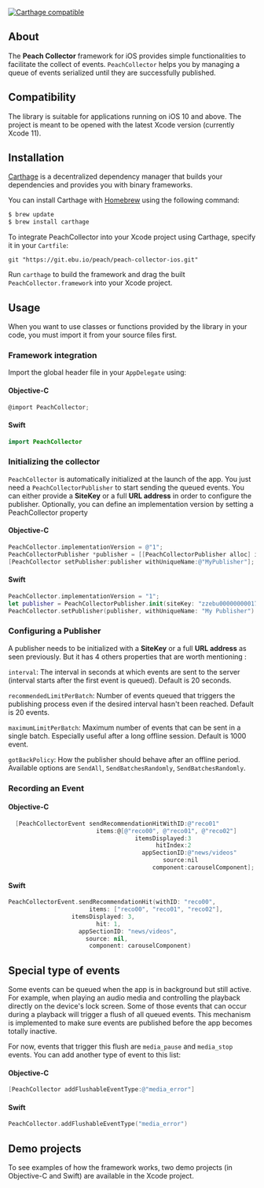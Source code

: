 
[![Carthage compatible](https://img.shields.io/badge/Carthage-compatible-4BC51D.svg?style=flat)](https://github.com/Carthage/Carthage)

## About

The **Peach Collector** framework for iOS provides simple functionalities to facilitate the collect of events. `PeachCollector` helps you by managing a queue of events serialized until they are successfully published.

## Compatibility

The library is suitable for applications running on iOS 10 and above. The project is meant to be opened with the latest Xcode version (currently Xcode 11).

## Installation

[Carthage](https://github.com/Carthage/Carthage) is a decentralized dependency manager that builds your dependencies and provides you with binary frameworks.

You can install Carthage with [Homebrew](http://brew.sh/) using the following command:

```bash
$ brew update
$ brew install carthage
```

To integrate PeachCollector into your Xcode project using Carthage, specify it in your `Cartfile`:

```ogdl
git "https://git.ebu.io/peach/peach-collector-ios.git"
```

Run `carthage` to build the framework and drag the built `PeachCollector.framework` into your Xcode project.



## Usage

When you want to use classes or functions provided by the library in your code, you must import it from your source files first.

### Framework integration
Import the global header file in your `AppDelegate` using:
#### Objective-C
```objectivec
@import PeachCollector;
```
#### Swift
```swift
import PeachCollector
```


### Initializing the collector
`PeachCollector` is automatically initialized at the launch of the app. You just need a `PeachCollectorPublisher` to start sending the queued events.
You can either provide a __SiteKey__ or a full __URL address__ in order to configure the publisher.
Optionally, you can define an implementation version by setting a PeachCollector property

#### Objective-C
```objectivec
PeachCollector.implementationVersion = @"1";
PeachCollectorPublisher *publisher = [[PeachCollectorPublisher alloc] initWithSiteKey:@"zzebu00000000017"];
[PeachCollector setPublisher:publisher withUniqueName:@"MyPublisher"];
```
#### Swift
```swift
PeachCollector.implementationVersion = "1";
let publisher = PeachCollectorPublisher.init(siteKey: "zzebu00000000017")
PeachCollector.setPublisher(publisher, withUniqueName: "My Publisher")
```
### Configuring a Publisher
A publisher needs to be initialized with a __SiteKey__ or a full __URL address__ as seen previously.
But it has 4 others properties that are worth mentioning :

`interval`: The interval in seconds at which events are sent to the server (interval starts after the first event is queued). Default is 20 seconds.

`recommendedLimitPerBatch`: Number of events queued that triggers the publishing process even if the desired interval hasn't been reached. Default is 20 events.

`maximumLimitPerBatch`: Maximum number of events that can be sent in a single batch. Especially useful after a long offline session. Default is 1000 event.

`gotBackPolicy`: How the publisher should behave after an offline period. Available options are `SendAll`, `SendBatchesRandomly`, `SendBatchesRandomly`.


### Recording an Event


#### Objective-C
```objectivec
  [PeachCollectorEvent sendRecommendationHitWithID:@"reco01"
					     items:@[@"reco00", @"reco01", @"reco02"]
                                    itemsDisplayed:3
                                          hitIndex:2
                                      appSectionID:@"news/videos"
                                            source:nil
                                         component:carouselComponent];
```
#### Swift
```swift
PeachCollectorEvent.sendRecommendationHit(withID: "reco00",
					   items: ["reco00", "reco01", "reco02"],
				  itemsDisplayed: 3,
					     hit: 1,
				    appSectionID: "news/videos",
					  source: nil,
				       component: carouselComponent)
```


## Special type of events
Some events can be queued when the app is in background but still active. For example, when playing an audio media and controlling the playback directly on the device's lock screen. Some of those events that can occur during a playback will trigger a flush of all queued events. This mechanism is implemented to make sure events are published before the app becomes totally inactive.

For now, events that trigger this flush are `media_pause` and `media_stop` events.
You can add another type of event to this list:
#### Objective-C
```objectivec
[PeachCollector addFlushableEventType:@"media_error"]
```
#### Swift
```swift
PeachCollector.addFlushableEventType("media_error")
```





## Demo projects

To see examples of how the framework works, two demo projects (in Objective-C and Swift) are available in the Xcode project.
